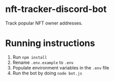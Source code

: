 # nft-tracker-discord-bot

Track popular NFT owner addresses.

# Running instructions

1. Run `npm install`
2. Rename `.env.example` to `.env`
3. Populate environment variables in the `.env` file
4. Run the bot by doing `node bot.js`
